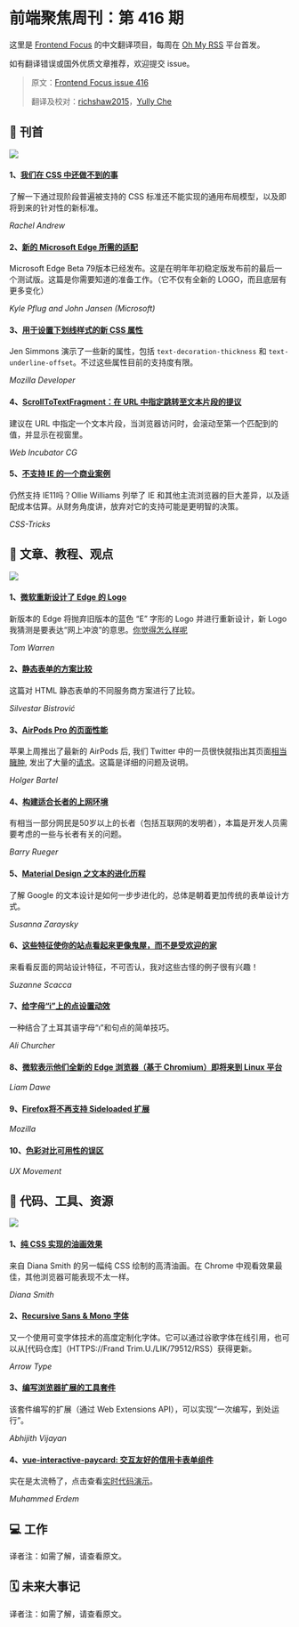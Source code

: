 # 前端聚焦周刊：第 416 期

这里是 [Frontend Focus](https://frontendfoc.us/latest) 的中文翻译项目，每周在 [Oh My RSS](https://ohmyrss.com/?fef) 平台首发。

如有翻译错误或国外优质文章推荐，欢迎提交 issue。

> 原文：[Frontend Focus issue 416](https://frontendfoc.us/link/79482/rss)
> 
> 翻译及校对：[richshaw2015](https://github.com/richshaw2015)，[Yully Che](https://github.com/chechebecomestrong)

## 🚀 刊首

[![](https://res.cloudinary.com/cpress/image/upload/w_1280,e_sharpen:60/zk59yl3ecuyjdekv2cdd.jpg)](https://frontendfoc.us/link/79483/rss)

#### 1、[我们在 CSS 中还做不到的事](https://frontendfoc.us/link/79483/rss "www.smashingmagazine.com")

了解一下通过现阶段普遍被支持的 CSS 标准还不能实现的通用布局模型，以及即将到来的针对性的新标准。

*Rachel Andrew*

#### 2、[新的 Microsoft Edge 所需的适配](https://frontendfoc.us/link/79484/rss "blogs.windows.com")

Microsoft Edge Beta 79版本已经发布。这是在明年年初稳定版发布前的最后一个测试版。这篇是你需要知道的准备工作。（它不仅有全新的 LOGO，而且底层有更多变化）

*Kyle Pflug and John Jansen (Microsoft)*

#### 3、[用于设置下划线样式的新 CSS 属性](https://frontendfoc.us/link/79490/rss "www.youtube.com")

Jen Simmons 演示了一些新的属性，包括 `text-decoration-thickness` 和 `text-underline-offset`。不过这些属性目前的支持度有限。

*Mozilla Developer*

#### 4、[ScrollToTextFragment：在 URL 中指定跳转至文本片段的提议](https://frontendfoc.us/link/79491/rss "github.com")

建议在 URL 中指定一个文本片段，当浏览器访问时，会滚动至第一个匹配到的值，并显示在视窗里。

*Web Incubator CG*

#### 5、[不支持 IE 的一个商业案例](https://frontendfoc.us/link/79492/rss "css-tricks.com")

仍然支持 IE11吗？Ollie Williams 列举了 IE 和其他主流浏览器的巨大差异，以及适配成本估算。从财务角度讲，放弃对它的支持可能是更明智的决策。

*CSS-Tricks*

## 📙 文章、教程、观点

[![](https://res.cloudinary.com/cpress/image/upload/w_1280,e_sharpen:60/v1572950960/txsvmskomvwf1nrinaos.jpg)](https://frontendfoc.us/link/79495/rss)

#### 1、[微软重新设计了 Edge 的 Logo](https://frontendfoc.us/link/79495/rss "www.theverge.com")

新版本的 Edge 将抛弃旧版本的蓝色 “E” 字形的 Logo 并进行重新设计，新 Logo 我猜测是要表达“网上冲浪”的意思。[你觉得怎么样呢](https://frontendfoc.us/link/79496/web)

*Tom Warren*

#### 2、[静态表单的方案比较](https://frontendfoc.us/link/79497/rss "itnext.io")

这篇对 HTML 静态表单的不同服务商方案进行了比较。

*Silvestar Bistrović*

#### 3、[AirPods Pro 的页面性能](https://frontendfoc.us/link/79498/rss "foobartel.com")

苹果上周推出了最新的 AirPods 后, 我们 Twitter 中的一员很快就指出其页面[相当臃肿](https://frontendfoc.us/link/79499/rss), 发出了大量的[请求](https://frontendfoc.us/link/79500/rss)。这篇是详细的问题及说明。

*Holger Bartel*

#### 4、[构建适合长者的上网环境](https://frontendfoc.us/link/79502/rss "www.smashingmagazine.com")

有相当一部分网民是50岁以上的长者（包括互联网的发明者），本篇是开发人员需要考虑的一些与长者有关的问题。

*Barry Rueger*

#### 5、[Material Design 之文本的进化历程](https://frontendfoc.us/link/79503/rss "medium.com")

了解 Google 的文本设计是如何一步步进化的，总体是朝着更加传统的表单设计方式。

*Susanna Zaraysky*

#### 6、[这些特征使你的站点看起来更像鬼屋，而不是受欢迎的家](https://frontendfoc.us/link/79504/rss "www.smashingmagazine.com")

来看看反面的网站设计特征，不可否认，我对这些古怪的例子很有兴趣！

*Suzanne Scacca*

#### 7、[给字母“i”上的点设置动效](https://frontendfoc.us/link/79505/rss "css-tricks.com")

一种结合了土耳其语字母“ı”和句点的简单技巧。

*Ali Churcher*

#### 8、[微软表示他们全新的 Edge 浏览器（基于 Chromium）即将来到 Linux 平台](https://frontendfoc.us/link/79506/rss "www.gamingonlinux.com")

*Liam Dawe*

#### 9、[Firefox将不再支持 Sideloaded 扩展](https://frontendfoc.us/link/79508/rss "blog.mozilla.org")

*Mozilla*

#### 10、[色彩对比可用性的误区 ](https://frontendfoc.us/link/79509/rss "uxmovement.com")

*UX Movement*

## 🔧 代码、工具、资源

[![](https://res.cloudinary.com/cpress/image/upload/w_1280,e_sharpen:60/v1573036871/dxysyuvzzhczwiiqap2u.jpg)](https://frontendfoc.us/link/79510/rss)

#### 1、[纯 CSS 实现的油画效果](https://frontendfoc.us/link/79510/rss "diana-adrianne.com")

来自 Diana Smith 的另一幅纯 CSS 绘制的高清油画。在 Chrome 中观看效果最佳，其他浏览器可能表现不太一样。

*Diana Smith*

#### 2、[Recursive Sans & Mono 字体](https://frontendfoc.us/link/79511/rss "www.recursive.design")

又一个使用可变字体技术的高度定制化字体。它可以通过谷歌字体在线引用，也可以从[代码仓库]（HTTPS://Frand Trim.U./LIK/79512/RSS）获得更新。

*Arrow Type*

#### 3、[编写浏览器扩展的工具套件](https://frontendfoc.us/link/79513/rss "github.com")

该套件编写的扩展（通过 Web Extensions API），可以实现“一次编写，到处运行”。

*Abhijith Vijayan*

#### 4、[vue-interactive-paycard: 交互友好的信用卡表单组件](https://frontendfoc.us/link/79514/rss "github.com")

实在是太流畅了，点击查看[实时代码演示](https://frontendfoc.us/link/79515/rss)。

*Muhammed Erdem*

## 💻 工作

译者注：如需了解，请查看原文。

## 🗓 未来大事记

译者注：如需了解，请查看原文。
